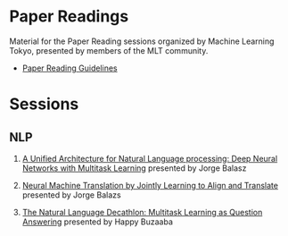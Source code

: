 # Paper Readings

Material for the Paper Reading sessions organized by Machine Learning Tokyo, presented by members of the MLT community.

* [Paper Reading Guidelines](reading_guidelines.md)

# Sessions

## NLP

1. [A Unified Architecture for Natural Language processing: Deep Neural Networks
   with Multitask Learning](NLP/1_a_unified_architecture/README.md) presented by Jorge Balasz

2. [Neural Machine Translation by Jointly Learning to Align and Translate](https://arxiv.org/abs/1409.0473) presented by Jorge Balazs

3. [The Natural Language Decathlon: Multitask Learning as Question Answering](https://arxiv.org/pdf/1806.08730.pdf) presented by Happy Buzaaba
